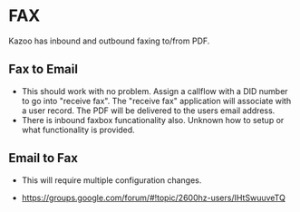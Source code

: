 # FAX

Kazoo has inbound and outbound faxing to/from PDF.

## Fax to Email
* This should work with no problem.  Assign a callflow with a DID number to go into "receive fax".  The "receive fax" application will associate with a user record.  The PDF will be delivered to the users email address.
* There is inbound faxbox funcationality also.  Unknown how to setup or what functionality is provided.


## Email to Fax
* This will require multiple configuration changes.

* https://groups.google.com/forum/#!topic/2600hz-users/IHtSwuuveTQ
